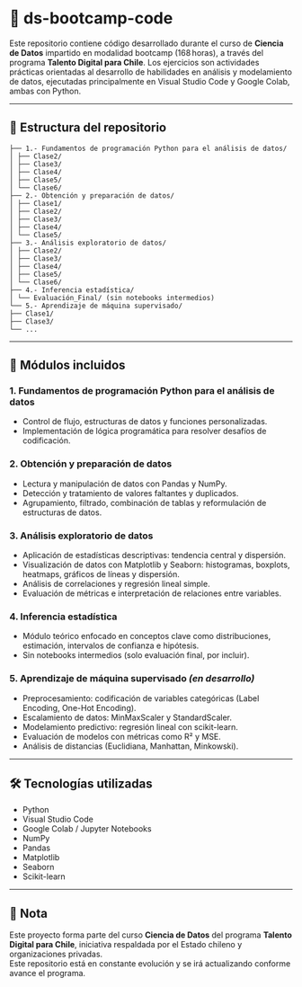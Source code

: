 # 📘 ds-bootcamp-code

Este repositorio contiene código desarrollado durante el curso de **Ciencia de Datos** impartido en modalidad bootcamp (168 horas), a través del programa **Talento Digital para Chile**. Los ejercicios son actividades prácticas orientadas al desarrollo de habilidades en análisis y modelamiento de datos, ejecutadas principalmente en Visual Studio Code y Google Colab, ambas con Python.

---

## 📁 Estructura del repositorio

```Bootcamp/
├── 1.- Fundamentos de programación Python para el análisis de datos/
│ ├── Clase2/
│ ├── Clase3/
│ ├── Clase4/
│ ├── Clase5/
│ └── Clase6/
├── 2.- Obtención y preparación de datos/
│ ├── Clase1/
│ ├── Clase2/
│ ├── Clase3/
│ ├── Clase4/
│ └── Clase5/
├── 3.- Análisis exploratorio de datos/
│ ├── Clase2/
│ ├── Clase3/
│ ├── Clase4/
│ ├── Clase5/
│ └── Clase6/
├── 4.- Inferencia estadística/
│ └── Evaluación_Final/ (sin notebooks intermedios)
└── 5.- Aprendizaje de máquina supervisado/
├── Clase1/
├── Clase3/
└── ...
```

---

## 🧩 Módulos incluidos

### 1. Fundamentos de programación Python para el análisis de datos
- Control de flujo, estructuras de datos y funciones personalizadas.
- Implementación de lógica programática para resolver desafíos de codificación.

### 2. Obtención y preparación de datos
- Lectura y manipulación de datos con Pandas y NumPy.
- Detección y tratamiento de valores faltantes y duplicados.
- Agrupamiento, filtrado, combinación de tablas y reformulación de estructuras de datos.

### 3. Análisis exploratorio de datos
- Aplicación de estadísticas descriptivas: tendencia central y dispersión.
- Visualización de datos con Matplotlib y Seaborn: histogramas, boxplots, heatmaps, gráficos de líneas y dispersión.
- Análisis de correlaciones y regresión lineal simple.
- Evaluación de métricas e interpretación de relaciones entre variables.

### 4. Inferencia estadística
- Módulo teórico enfocado en conceptos clave como distribuciones, estimación, intervalos de confianza e hipótesis.
- Sin notebooks intermedios (solo evaluación final, por incluir).

### 5. Aprendizaje de máquina supervisado *(en desarrollo)*
- Preprocesamiento: codificación de variables categóricas (Label Encoding, One-Hot Encoding).
- Escalamiento de datos: MinMaxScaler y StandardScaler.
- Modelamiento predictivo: regresión lineal con scikit-learn.
- Evaluación de modelos con métricas como R² y MSE.
- Análisis de distancias (Euclidiana, Manhattan, Minkowski).

---

## 🛠 Tecnologías utilizadas

- Python
- Visual Studio Code  
- Google Colab / Jupyter Notebooks  
- NumPy  
- Pandas  
- Matplotlib  
- Seaborn  
- Scikit-learn  

---

## 📌 Nota

Este proyecto forma parte del curso **Ciencia de Datos** del programa **Talento Digital para Chile**, iniciativa respaldada por el Estado chileno y organizaciones privadas.  
Este repositorio está en constante evolución y se irá actualizando conforme avance el programa.
